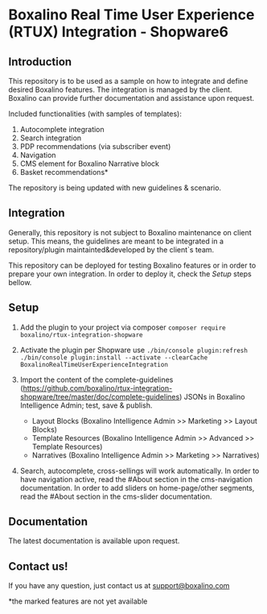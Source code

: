 # Boxalino Real Time User Experience (RTUX) Integration - Shopware6

## Introduction
This repository is to be used as a sample on how to integrate and define desired Boxalino features.
The integration is managed by the client.
Boxalino can provide further documentation and assistance upon request.

Included functionalities (with samples of templates):
1. Autocomplete integration
2. Search integration
3. PDP recommendations (via subscriber event)
4. Navigation
5. CMS element for Boxalino Narrative block
6. Basket recommendations*

The repository is being updated with new guidelines & scenario.

## Integration
Generally, this repository is not subject to Boxalino maintenance on client setup.
This means, the guidelines are meant to be integrated in a repository/plugin maintainted&developed by the client`s team.

This repository can be deployed for testing Boxalino features or in order to prepare your own integration.
In order to deploy it, check the *Setup* steps bellow.

## Setup
1. Add the plugin to your project via composer
``composer require boxalino/rtux-integration-shopware``

2. Activate the plugin per Shopware use
``./bin/console plugin:refresh``
``./bin/console plugin:install --activate --clearCache BoxalinoRealTimeUserExperienceIntegration``
  
3. Import the content of the complete-guidelines (https://github.com/boxalino/rtux-integration-shopware/tree/master/doc/complete-guidelines) JSONs in Boxalino Intelligence Admin; test, save & publish.
    * Layout Blocks (Boxalino Intelligence Admin >> Marketing >> Layout Blocks)
    * Template Resources (Boxalino Intelligence Admin >> Advanced >> Template Resources)
    * Narratives  (Boxalino Intelligence Admin >> Marketing >> Narratives)

4. Search, autocomplete, cross-sellings will work automatically. 
In order to have navigation active, read the #About section in the cms-navigation documentation.
In order to add sliders on home-page/other segments, read the #About section in the cms-slider documentation.

## Documentation

The latest documentation is available upon request.

## Contact us!

If you have any question, just contact us at support@boxalino.com

*the marked features are not yet available
